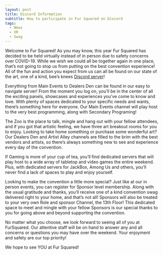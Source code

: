 ```yaml
---
layout: post
title: Discord Information
subtitle: How to participate in Fur Squared on Discord
tags:
  - News
  - VR
  - Swag
---
```


Welcome to Fur Squared\! As you may know, this year Fur Squared has decided to be held virtually instead of in person due to safety concerns over COVID-19. While we wish we could all be together again in one place, that’s not going to stop us from putting on the best convention experience\! All of the fun and action you expect from us can all be found on our state of the art, one of a kind, bee’s knees [Discord server](https://discord.gg/WB9cHujN)\!

Everything from Main Events to Dealers Den can be found in our easy to navigate server\! From the moment you log on, you’ll be in the center of all the exciting panels, showcases and experiences you’ve come to know and love. With plenty of spaces dedicated to your specific needs and wants, there’s something here for everyone. Our Main Events channel will play host to the very best programming, along with Secondary Programing\!&nbsp;&nbsp;

The Zoo is the place to talk, mingle and hang out with your fellow attendees, and if you got that artistic feeling, we have three art breakout rooms for you to enjoy. Looking to take home something or purchase some wonderful art? Our Dealers Den and Artist Alley channels are filled to the brim with the best vendors and artists, so there’s always something new to see and experience every day of the convention.&nbsp;

If Gaming is more of your cup of tea, you’ll find dedicated servers that will play host to a wide array of tabletop and video games the entire weekend. Plus, with dedicated servers for JackBox, Among Us and others, you’ll never find a lack of spaces to play and enjoy yourself.&nbsp;

Looking to make the convention a little more special? Just like at our in person events, you can register for Sponsor level membership. Along with the usual gratitude and thanks, you’ll receive one of a kind convention swag delivered right to your home, and that’s not all\! Sponsors will also be treated to your very own Role and sponsor Channel, the 13th Floor\! This dedicated space to meet and mingle with your fellow Sponsors is our special thanks to you for going above and beyond supporting the convention.&nbsp;

No matter what you choose, we look forward to seeing all of you at FurSquared. Our attentive staff will be on hand to answer any and all concerns or questions you may have over the weekend. Your enjoyment and safety are our top priority\!&nbsp;

We hope to see YOU at Fur Squared\!&nbsp;
